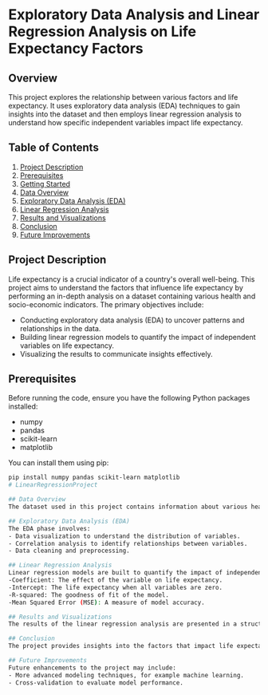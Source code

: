 # Exploratory Data Analysis and Linear Regression Analysis on Life Expectancy Factors

## Overview

This project explores the relationship between various factors and life expectancy. It uses exploratory data analysis (EDA) techniques to gain insights into the dataset and then employs linear regression analysis to understand how specific independent variables impact life expectancy.

## Table of Contents

1. [Project Description](#project-description)
2. [Prerequisites](#prerequisites)
3. [Getting Started](#getting-started)
4. [Data Overview](#data-overview)
5. [Exploratory Data Analysis (EDA)](#exploratory-data-analysis-eda)
6. [Linear Regression Analysis](#linear-regression-analysis)
7. [Results and Visualizations](#results-and-visualizations)
8. [Conclusion](#conclusion)
9. [Future Improvements](#future-improvements)

## Project Description

Life expectancy is a crucial indicator of a country's overall well-being. This project aims to understand the factors that influence life expectancy by performing an in-depth analysis on a dataset containing various health and socio-economic indicators. The primary objectives include:

- Conducting exploratory data analysis (EDA) to uncover patterns and relationships in the data.
- Building linear regression models to quantify the impact of independent variables on life expectancy.
- Visualizing the results to communicate insights effectively.

## Prerequisites

Before running the code, ensure you have the following Python packages installed:

- numpy
- pandas
- scikit-learn
- matplotlib

You can install them using pip:

```bash
pip install numpy pandas scikit-learn matplotlib
# LinearRegressionProject

## Data Overview
The dataset used in this project contains information about various health and socio-economic factors for different countries, including life expectancy, alcohol consumption, GDP, and more. The data is cleaned and preprocessed to remove missing values.

## Exploratory Data Analysis (EDA)
The EDA phase involves:
- Data visualization to understand the distribution of variables.
- Correlation analysis to identify relationships between variables.
- Data cleaning and preprocessing.

## Linear Regression Analysis
Linear regression models are built to quantify the impact of independent variables on life expectancy. For each independent variable, the following metrics are calculated:
-Coefficient: The effect of the variable on life expectancy.
-Intercept: The life expectancy when all variables are zero.
-R-squared: The goodness of fit of the model.
-Mean Squared Error (MSE): A measure of model accuracy.

## Results and Visualizations
The results of the linear regression analysis are presented in a structured manner. Visualizations, including scatter plots, are generated to visualize the relationship between independent variables and life expectancy.

## Conclusion
The project provides insights into the factors that impact life expectancy. It demonstrates how data analysis and linear regression can be used to quantify these relationships. The findings can be valuable for policymakers and healthcare professionals.

## Future Improvements
Future enhancements to the project may include:
- More advanced modeling techniques, for example machine learning. 
- Cross-validation to evaluate model performance.
